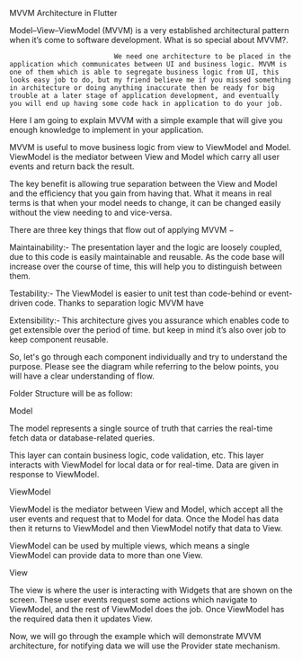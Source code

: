  

MVVM Architecture in Flutter 

 

Model–View–ViewModel (MVVM) is a very established architectural pattern when it’s come to software development. What is so special about MVVM?. 

                              We need one architecture to be placed in the application which communicates between UI and business logic. MVVM is one of them which is able to segregate business logic from UI, this looks easy job to do, but my friend believe me if you missed something in architecture or doing anything inaccurate then be ready for big trouble at a later stage of application development, and eventually you will end up having some code hack in application to do your job. 

Here I am going to explain MVVM with a simple example that will give you enough knowledge to implement in your application. 

MVVM is useful to move business logic from view to ViewModel and Model. ViewModel is the mediator between View and Model which carry all user events and return back the result. 

The key benefit is allowing true separation between the View and Model and the efficiency that you gain from having that. What it means in real terms is that when your model needs to change, it can be changed easily without the view needing to and vice-versa. 

There are three key things that flow out of applying MVVM − 

Maintainability:- The presentation layer and the logic are loosely coupled, due to this code is easily maintainable and reusable. As the code base will increase over the course of time, this will help you to distinguish between them. 

Testability:- The ViewModel is easier to unit test than code-behind or event-driven code. Thanks to separation logic MVVM have  

Extensibility:- This architecture gives you assurance which enables code to get extensible over the period of time. but keep in mind it’s also over job to keep component reusable. 

So, let's go through each component individually and try to understand the purpose. Please see the diagram while referring to the below points, you will have a clear understanding of flow. 

Folder Structure will be as follow: 

  

Model 

The model represents a single source of truth that carries the real-time fetch data or database-related queries. 

This layer can contain business logic, code validation, etc. This layer interacts with ViewModel for local data or for real-time. Data are given in response to ViewModel. 

ViewModel 

ViewModel is the mediator between View and Model, which accept all the user events and request that to Model for data. Once the Model has data then it returns to ViewModel and then ViewModel notify that data to View. 

ViewModel can be used by multiple views, which means a single ViewModel can provide data to more than one View. 

 

View 

The view is where the user is interacting with Widgets that are shown on the screen. These user events request some actions which navigate to ViewModel, and the rest of ViewModel does the job. Once ViewModel has the required data then it updates View. 

Now, we will go through the example which will demonstrate MVVM architecture, for notifying data we will use the Provider state mechanism. 



 

 
